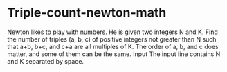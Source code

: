 # Triple-count-newton-math
Newton likes to play with numbers. He is given two integers N and K. Find the number of triples (a, b, c) of positive integers not greater than N such that a+b, b+c, and c+a are all multiples of K. The order of a, b, and c does matter, and some of them can be the same. Input The input line contains N and K separated by space.  
